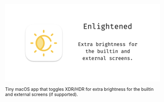 <img src="https://github.com/cocoa-xu/enlightened/raw/main/assets/repository-open-graph.png" alt="Logo">

Tiny macOS app that toggles XDR/HDR for extra brightness for the builtin and external screens (if supported).
